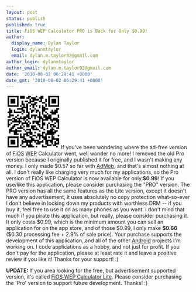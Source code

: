 ```yaml
---
layout: post
status: publish
published: true
title: FiOS WEP Calculator PRO is Back for Only $0.99!
author:
  display_name: Dylan Taylor
  login: dylanmtaylor
  email: dylan.m.taylor92@gmail.com
author_login: dylanmtaylor
author_email: dylan.m.taylor92@gmail.com
date: '2010-08-02 06:29:41 +0000'
date_gmt: '2010-08-02 06:29:41 +0000'
---
```

<p><a href="/images/blog/2010/12/qrcode.png"><img class="alignleft size-thumbnail wp-image-126" title="FiOS WEP Calculator PRO QR Code" src="/images/blog/2010/11/qrcode.png" alt="" width="150" height="150" /></a>If you've been wondering where the ad-free version of <a class="zem_slink" title="Verizon FiOS" rel="wikipedia" href="http://en.wikipedia.org/wiki/Verizon_FiOS">FiOS</a> <a class="zem_slink" title="Wired Equivalent Privacy" rel="wikipedia" href="http://en.wikipedia.org/wiki/Wired_Equivalent_Privacy">WEP</a> Calculator went, well wonder no more! I removed the old Pro version because I originally published it for free, and I wasn't making any money. I only made $0.57 so far with <a class="zem_slink" title="AdMob" rel="homepage" href="http://admob.com">AdMob</a>, and that's almost nothing at all. I don't really like charging very much for my applications, so the Pro version of FiOS WEP Calculator is now available for only<strong> $0.99</strong>! If you use/like this application, please consider purchasing the "PRO"  version. The PRO version has all the same features as the Lite version,  except it doesn't have any advertisement, it uses absolutely no copy  protection what-so-ever I don't believe in locking down my products with  worthless DRM -- if you buy it, feel free to use it on as many phones  as you want. I don't mind that much if you pirate this application, but really,  please consider purchasing it. It only costs $0.99, which is the  minimum amount you can sell an application for on the app store, and of  those $0.99, I only make <strong>$0.66</strong> ($0.30 processing fee + 2.9% of sale  price). Your purchase supports the development of this application, and  all of the other <a class="zem_slink" title="Android" rel="homepage" href="http://code.google.com/android/">Android</a> projects I'm working on. I code applications as  a hobby, and not just for profit. If you don't pay for the application,  please at least rate it and leave a positive review if you like it!  Thanks for your support! :)</p>
<p><strong>UPDATE: </strong>If you area looking for the free, but advertisement supported version, it's called <a href="/pages/blog/2010/07/30/fios-wep-calculator-lite-edition-is-up-and-running/">FiOS WEP Calculator Lite</a>. Please consider purchasing the 'Pro' version to support future development. Thanks! :)</p>
